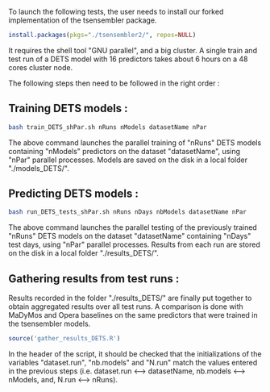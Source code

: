 To launch the following tests, the user needs to install our forked implementation of the tsensembler package.
```r
install.packages(pkgs="./tsensembler2/", repos=NULL)
```
It requires the shell tool "GNU parallel", and a big cluster. A single train and test run of a DETS model with 16 predictors takes about 6 hours on a 48 cores cluster node.

The following steps then need to be followed in the right order :

## Training DETS models :

```sh
bash train_DETS_shPar.sh nRuns nModels datasetName nPar
```
The above command launches the parallel training of "nRuns" DETS models containing "nModels" predictors on the dataset "datasetName", using "nPar" parallel processes.
Models are saved on the disk in a local folder "./models_DETS/".


## Predicting DETS models :

```sh
bash run_DETS_tests_shPar.sh nRuns nDays nbModels datasetName nPar
```
The above command launches the parallel testing of the previously trained "nRuns" DETS models on the dataset "datasetName" containing "nDays" test days, using "nPar" parallel processes.
Results from each run are stored on the disk in a local folder "./results_DETS/".

## Gathering results from test runs :

Results recorded in the folder "./results_DETS/" are finally put together to obtain aggregated results over all test runs. A comparison is done with MaDyMos and Opera baselines on the same predictors that were trained in the tsensembler models.
```r
source('gather_results_DETS.R')
```
In the header of the script, it should be checked that the initializations of the variables "dataset.run", "nb.models" and "N.run" match the values entered in the previous steps (i.e. dataset.run <--> datasetName, nb.models <--> nModels, and, N.run <--> nRuns).

